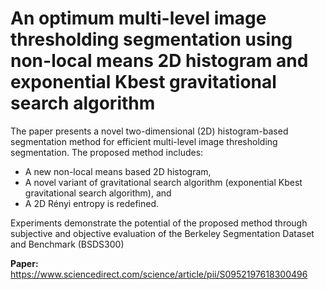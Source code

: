 # An optimum multi-level image thresholding segmentation using non-local means 2D histogram and exponential Kbest gravitational search algorithm

The paper presents a novel two-dimensional (2D) histogram-based segmentation method for efficient multi-level image thresholding segmentation. The proposed method includes:
- A new non-local means based 2D histogram,
- A novel variant of gravitational search algorithm (exponential Kbest gravitational search algorithm), and 
- A 2D Rényi entropy is redefined. 

Experiments demonstrate the potential of the proposed method through subjective and objective evaluation of
the Berkeley Segmentation Dataset and Benchmark (BSDS300)

**Paper:** https://www.sciencedirect.com/science/article/pii/S0952197618300496
